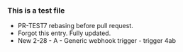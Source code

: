 ### This is a test file

* PR-TEST7 rebasing before pull request.
* Forgot this entry. Fully updated.
* New 2-28  - A - Generic webhook trigger - trigger 4ab

